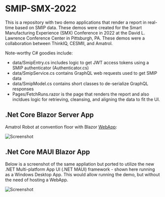 # SMIP-SMX-2022

This is a repository with two demo applications that render a report in real-time based on SMIP data. These demos were created for the Smart Manufacturing Experience (SMX) Conference in 2022 at the David L. Lawrence Conference Center in Pittsburgh, PA. These demos were a collaboration between ThinkIQ, CESMII, and Amatrol.

Note-worthy C# goodies include:

- data/SmipEntry.cs includes logic to get JWT access tokens using a SMIP authenticator (Authenticator.cs)
- data/SmipService.cs contains GraphQL web requests used to get SMIP data
- data/SmipModel.cs contains short classes to de-serialize GraphQL responses
- Pages/FetchRuns.razor is the page that renders the report and also incldues logic for retrieving, cleansing, and aligning the data to fit the UI.

## .Net Core Blazor Server App

Amatrol Robot at convention floor with Blazor [WebApp](https://smipsmxpit2022webapp.azurewebsites.net/): 

![Screenshot](./amatrol_w_report.jpg)

## .Net Core MAUI Blazor App

Below is a screenshot of the same appliation but ported to utilize the new .NET Multi-platform App UI (.NET MAUI) framework - shown here running as a Windows Desktop App. This would allow running the demo, but without the need of hosting a WebApp.

![Screenshot](./screenshot_maui_desktop.jpg)
